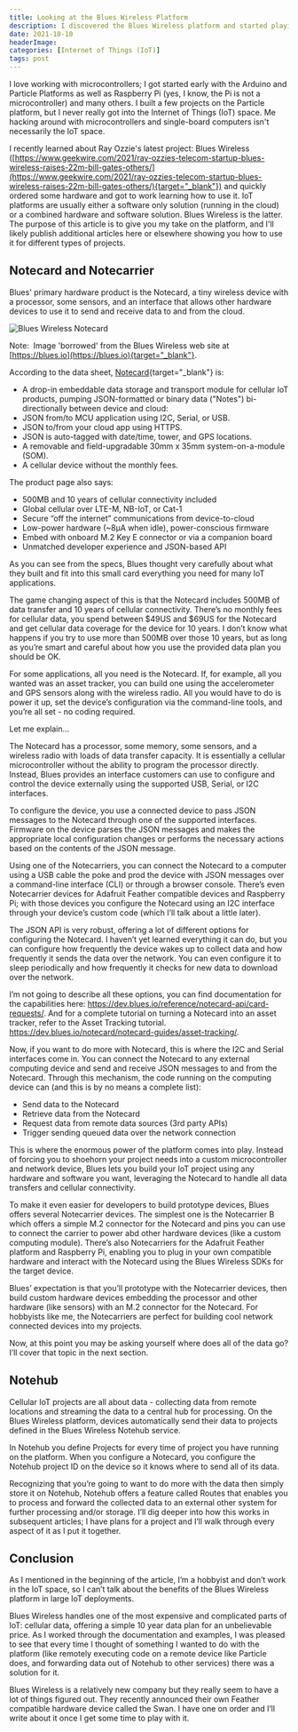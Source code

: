 ```yaml
---
title: Looking at the Blues Wireless Platform
description: I discovered the Blues Wireless platform and started playing around with it. A conference buddy went to work there and he hooked me up with some devices. Its a low power consumption data collection platform (essentially) with ten years of data. This post describes my initial impressions of the platform.
date: 2021-10-10
headerImage: 
categories: [Internet of Things (IoT)]
tags: post
---
```


I love working with microcontrollers; I got started early with the Arduino and Particle Platforms as well as Raspberry Pi (yes, I know, the Pi is not a microcontroller) and many others. I built a few projects on the Particle platform, but I never really got into the Internet of Things (IoT) space. Me hacking around with microcontrollers and single-board computers isn't necessarily the IoT space.

I recently learned about Ray Ozzie's latest project: Blues Wireless ([https://www.geekwire.com/2021/ray-ozzies-telecom-startup-blues-wireless-raises-22m-bill-gates-others/](https://www.geekwire.com/2021/ray-ozzies-telecom-startup-blues-wireless-raises-22m-bill-gates-others/){target="_blank"}) and quickly ordered some hardware and got to work learning how to use it. IoT platforms are usually either a software only solution (running in the cloud) or a combined hardware and software solution. Blues Wireless is the latter. The purpose of this article is to give you my take on the platform, and I'll likely publish additional articles here or elsewhere showing you how to use it for different types of projects.

## Notecard and Notecarrier

Blues' primary hardware product is the Notecard, a tiny wireless device with a processor, some sensors, and an interface that allows other hardware devices to use it to send and receive data to and from the cloud.

![Blues Wireless Notecard](/images/2021/blues-wireless-notecard.png)

Note:  Image 'borrowed' from the Blues Wireless web site at [https://blues.io](https://blues.io){target="_blank"}.

According to the data sheet, [Notecard](https://dev.blues.io/hardware/notecard-datasheet/note-wbex-500/){target="_blank"} is:

* A drop-in embeddable data storage and transport module for cellular IoT products, pumping JSON-formatted or binary data ("Notes") bi-directionally between device and cloud:
* JSON from/to MCU application using I2C, Serial, or USB.
* JSON to/from your cloud app using HTTPS.
* JSON is auto-tagged with date/time, tower, and GPS locations.
* A removable and field-upgradable 30mm x 35mm system-on-a-module (SOM).
* A cellular device without the monthly fees.

The product page also says:

* 500MB and 10 years of cellular connectivity included
* Global cellular over LTE-M, NB-IoT, or Cat-1
* Secure “off the internet” communications from device-to-cloud
* Low-power hardware (~8µA when idle), power-conscious firmware
* Embed with onboard M.2 Key E connector or via a companion board
* Unmatched developer experience and JSON-based API

As you can see from the specs, Blues thought very carefully about what they built and fit into this small card everything you need for many IoT applications.

The game changing aspect of this is that the Notecard includes 500MB of data transfer and 10 years of cellular connectivity. There’s no monthly fees for cellular data, you spend between $49US and $69US for the Notecard and get cellular data coverage for the device for 10 years. I don’t know what happens if you try to use more than 500MB over those 10 years, but as long as you’re smart and careful about how you use the provided data plan you should be OK.

For some applications, all you need is the Notecard. If, for example, all you wanted was an asset tracker, you can build one using the accelerometer and GPS sensors along with the wireless radio. All you would have to do is power it up, set the device’s configuration via the command-line tools, and you’re all set - no coding required.

Let me explain…

The Notecard has a processor, some memory, some sensors, and a wireless radio with loads of data transfer capacity. It is essentially a cellular microcontroller without the ability to program the processor directly. Instead, Blues provides an interface customers can use to configure and control the device externally using the supported USB, Serial, or I2C interfaces.

To configure the device, you use a connected device to pass JSON messages to the Notecard through one of the supported interfaces. Firmware on the device parses the JSON messages and makes the appropriate local configuration changes or performs the necessary actions based on the contents of the JSON message.

Using one of the Notecarriers, you can connect the Notecard to a computer using a USB cable the poke and prod the device with JSON messages over a command-line interface (CLI) or through a browser console.
There’s even Notecarrier devices for Adafruit Feather compatible devices and Raspberry Pi; with those devices you configure the Notecard using an I2C interface through your device’s custom code (which I’ll talk about a little later).

The JSON API is very robust, offering a lot of different options for configuring the Notecard. I haven’t yet learned everything it can do, but you can configure how frequently the device wakes up to collect data and how frequently it sends the data over the network. You can even configure it to sleep periodically and how frequently it checks for new data to download over the network.

I’m not going to describe all these options, you can find documentation for the capabilities here: https://dev.blues.io/reference/notecard-api/card-requests/. And for a complete tutorial on turning a Notecard into an asset tracker, refer to the Asset Tracking tutorial. https://dev.blues.io/notecard/notecard-guides/asset-tracking/.

Now, if you want to do more with Notecard, this is where the I2C and Serial interfaces come in. You can connect the Notecard to any external computing device and send and receive JSON messages to and from the Notecard. Through this mechanism, the code running on the computing device can (and this is by no means a complete list):

* Send data to the Notecard
* Retrieve data from the Notecard
* Request data from remote data sources (3rd party APIs)
* Trigger sending queued data over the network connection

This is where the enormous power of the platform comes into play. Instead of forcing you to shoehorn your project needs into a custom microcontroller and network device, Blues lets you build your IoT project using any hardware and software you want, leveraging the Notecard to handle all data transfers and cellular connectivity.

To make it even easier for developers to build prototype devices, Blues offers several Notecarrier devices. The simplest one is the Notecarrier B which offers a simple M.2 connector for the Notecard and pins you can use to connect the carrier to power abd other hardware devices (like a custom computing module). There’s also Notecarriers for the Adafruit Feather platform and Raspberry Pi, enabling you to plug in your own compatible hardware and interact with the Notecard using the Blues Wireless SDKs for the target device.

Blues’ expectation is that you’ll prototype with the Notecarrier devices, then build custom hardware devices embedding the processor and other hardware (like sensors) with an M.2 connector for the Notecard. For hobbyists like me, the Notecarriers are perfect for building cool network connected devices into my projects.

Now, at this point you may be asking yourself where does all of the data go? I’ll cover that topic in the next section.

## Notehub

Cellular IoT projects are all about data - collecting data from remote locations and streaming the data to a central hub for processing. On the Blues Wireless platform, devices automatically send their data to projects defined in the Blues Wireless Notehub service.

In Notehub you define Projects for every time of project you have running on the platform. When you configure a Notecard, you configure the Notehub project ID on the device so it knows where to send all of its data.

Recognizing that you’re going to want to do more with the data then simply store it on Notehub, Notehub offers a feature called Routes that enables you to process and forward the collected data to an external other system for further processing and/or storage. I’ll dig deeper into how this works in subsequent articles; I have plans for a project and 
I’ll walk through every aspect of it as I put it together.

## Conclusion

As I mentioned in the beginning of the article, I’m a hobbyist and don’t work in the IoT space, so I can’t talk about the benefits of the Blues Wireless platform in large IoT deployments.

Blues Wireless handles one of the most expensive and complicated parts of IoT: cellular data, offering a simple 10 year data plan for an unbelievable price. As I worked through the documentation and examples, I was pleased to see that every time I thought of something I wanted to do with the platform (like remotely executing code on a remote device like Particle does, and forwarding data out of Notehub to other services) there was a solution for it.

Blues Wireless is a relatively new company but they really seem to have a lot of things figured out. They recently announced their own Feather compatible hardware device called the Swan. I have one on order and I’ll write about it once I get some time to play with it.